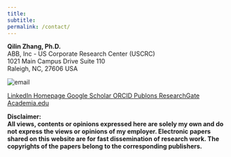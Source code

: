 ```yaml
---
title: 
subtitle: 
permalink: /contact/
---
```


**Qilin Zhang, Ph.D.**   
ABB, Inc - US Corporate Research Center (USCRC)  
1021 Main Campus Drive Suite 110  
Raleigh, NC, 27606 USA  


<i class="fa fa-envelope"></i> ![email](https://qilin-zhang.github.io/_pages/pngs/address.png "gmail-contact")



<a href="https://www.linkedin.com/in/qzhang5" itemprop="sameAs">
<i class="fa fa-fw fa-linkedin-square" aria-hidden="true"></i>LinkedIn
</a> <a href="https://qilin-zhang.github.io/publications/" itemprop="sameAs">
<i class="fa fa-fw fa-home" aria-hidden="true"></i>Homepage
</a> <a href="https://scholar.google.com/citations?hl=en&user=q_dBKjoAAAAJ">
<i class="fa fa-fw fa-google" aria-hidden="true"></i>Google Scholar
</a> <a href="https://orcid.org/0000-0002-7917-9749">
<i class="fa fa-fw fa-id-badge" aria-hidden="true"></i>ORCID
</a> <a href="https://publons.com/a/1348230">
<i class="fa fa-fw fa-product-hunt" aria-hidden="true"></i>Publons
</a> <a href="https://www.researchgate.net/profile/Qilin-Zhang-4">
<i class="fa fa-fw fa-file-pdf-o" aria-hidden="true"></i>ResearchGate
</a> <a href="https://abb.academia.edu/QilinZhang/Papers">
<i class="fa fa-fw fa-font" aria-hidden="true"></i>Academia.edu
</a>



**Disclaimer: \
All views, contents or opinions expressed here are solely my own and do not express the views or opinions of my employer. 
Electronic papers shared on this website are for fast dissemination of research work. The copyrights of the papers belong to the corresponding publishers.**
